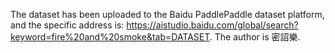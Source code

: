 The dataset has been uploaded to the Baidu PaddlePaddle dataset platform, and the specific address is:
https://aistudio.baidu.com/global/search?keyword=fire%20and%20smoke&tab=DATASET. The author is 密詔樂.
